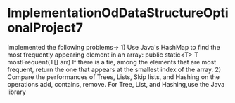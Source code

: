 # ImplementationOdDataStructureOptionalProject7
Implemented the following problems-> 1) Use Java's HashMap to find the most frequently appearing element in an array: public static&lt;T> T mostFrequent(T[] arr) If there is a tie, among the elements that are most frequent, return the one that appears at the smallest index of the array. 2) Compare the performances of Trees, Lists, Skip lists, and Hashing on the operations add, contains, remove.  For Tree, List, and Hashing,use the Java library 
